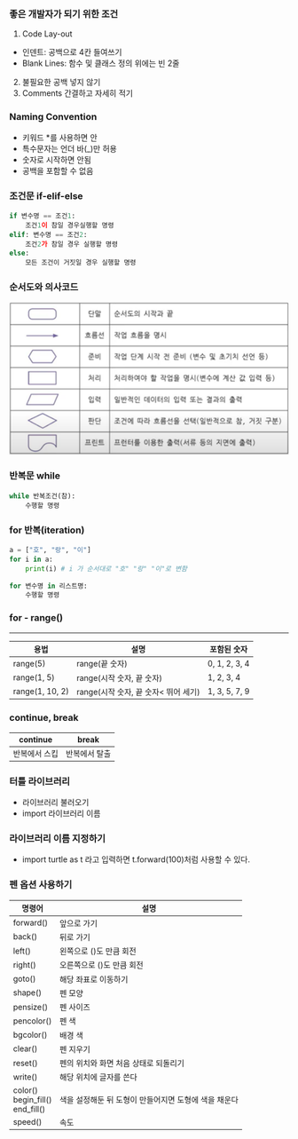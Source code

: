 ### 좋은 개발자가 되기 위한 조건

1. Code Lay-out
- 인덴트: 공백으로 4칸 들여쓰기
- Blank Lines: 함수 및 클래스 정의 위에는 빈 2줄
2. 불필요한 공백 넣지 않기
3. Comments 간결하고 자세히 적기

### Naming Convention
- 키워드 \*를 사용하면 안
- 특수문자는 언더 바(\_)만 허용
- 숫자로 시작하면 안됨
- 공백을 포함할 수 없음

### 조건문 if-elif-else

```python
if 변수명 == 조건1:
	조건1이 참일 경우실행할 명령
elif: 변수명 == 조건2:
	조건2가 참일 경우 실행할 명령
else:
	모든 조건이 거짓일 경우 실행할 명령	
```
### 순서도와 의사코드

![순서도](./img/SudoCode.png)

### 반복문 while

```python
while 반복조건(참):
	수행할 명령
```

### for 반복(iteration)
```python
a = ["호", "랑", "이"]
for i in a:
	print(i) # i 가 순서대로 "호" "랑" "이"로 변함
```
```python
for 변수명 in 리스트명:
	수행할 명령
```

### for - range()
----------
|용법|설명|포함된 숫자|
|-----|----|-----|
|range(5)|range(끝 숫자)|0, 1, 2, 3, 4|
|range(1, 5)|range(시작 숫자, 끝 숫자)|1, 2, 3, 4|
|range(1, 10, 2)|range(시작 숫자, 끝 숫자< 뛰어 세기)|1, 3, 5, 7, 9|

### continue, break

|continue|break|
|---------|---------|
|반복에서 스킵|반복에서 탈출|

### 터틀 라이브러리
- 라이브러리 불러오기
 - import 라이브러리 이름

### 라이브러리 이름 지정하기
- import turtle as t 라고 입력하면 t.forward(100)처럼 사용할 수 있다.

### 펜 옵션 사용하기

|명령어|설명|
|-------|----|
|forward()|앞으로 가기|
|back()|뒤로 가기|
|left()|왼쪽으로 ()도 만큼 회전|
|right()| 오른쪽으로 ()도 만큼 회전|
|goto()|해당 좌표로 이동하기|
|shape()|펜 모양|
|pensize()|펜 사이즈|
|pencolor()|펜 색|
|bgcolor()|배경 색|
|clear()|펜 지우기|
|reset()|펜의 위치와 화면 처음 상태로 되돌리기|
|write()|해당 위치에 글자를 쓴다|
|color()<br>begin_fill()<br>end_fill()|색을 설정해둔 뒤 도형이 만들어지면 도형에 색을 채운다|
|speed()|속도|
